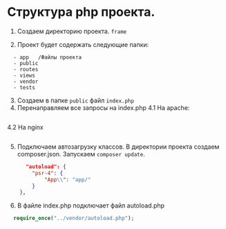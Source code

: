 # Структура php проекта.

1. Создаем директорию проекта. `frame`

2. Проект будет содержать следующие папки:
```
  - app   /Файлы проекта
  - public 
  - routes
  - views
  - vendor
  - tests
```
3. Создаем в папке `public` файл `index.php`
4. Перенаправляем все запросы на index.php 
4.1 На apache:
```php

```
4.2 На nginx 
```php

```
5. Подключаем автозагрузку классов.
В директории проекта создаем composer.json. Запускаем `composer update`. 
```json
      "autoload": {
        "psr-4": {
            "App\\": "app/"
        }
    },
```
6. В файле index.php подключает файл autoload.php
```php
  require_once("../vendor/autoload.php");
```
